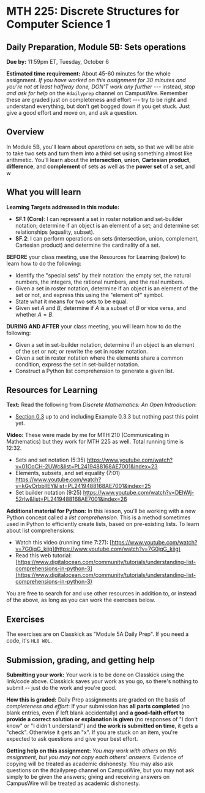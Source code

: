# MTH 225: Discrete Structures for Computer Science 1 

## Daily Preparation, Module 5B: Sets operations

**Due by:** 11:59pm ET, Tuesday, October 6

**Estimated time requirement:** About 45-60 minutes for the whole assignment. *If you have worked on this assignment for 30 minutes and you're not at least halfway done, DON'T work any further* --- instead, *stop and ask for help* on the `#dailyprep` channel on CampusWire. Remember these are graded just on completeness and effort --- try to be right and understand everything, but don't get bogged down if you get stuck. Just give a good effort and move on, and ask a question. 



## Overview 

In Module 5B, you'll learn about *operations* on sets, so that we will be able to take two sets and turn them into a third set using something almost like arithmetic. You'll learn about the **intersection**, **union**, **Cartesian product**, **difference**, and **complement** of sets as well as the **power set** of a set, and w

## What you will learn 

**Learning Targets addressed in this module:** 

-   **SF.1**  **(Core)**: I can represent a set in roster notation and set-builder notation; determine if an object is an element of a set; and determine set relationships (equality, subset).
-   **SF.2**: I can perform operations on sets (intersection, union, complement, Cartesian product) and determine the cardinality of a set.

**BEFORE** your class meeting, use the Resources for Learning (below) to learn how to do the following: 

- Identify the "special sets" by their notation: the empty set, the natural numbers, the integers, the rational numbers, and the real numbers. 
- Given a set in roster notation, determine if an object is an element of the set or not, and express this using the "element of" symbol.
- State what it means for two sets to be equal. 
- Given set $A$ and $B$, determine if $A$ is a subset of $B$ or vice versa, and whether $A = B$.

**DURING AND AFTER** your class meeting, you will learn how to do the following: 

- Given a set in set-builder notation, determine if an object is an element of the set or not; or rewrite the set in roster notation. 
- Given a set in roster notation where the elements share a common condition, express the set in set-builder notation. 
- Construct a Python list comprehension to generate a given list. 

## Resources for Learning

**Text:** Read the following from *Discrete Mathematics: An Open Introduction*: 

- [Section 0.3]([http://discrete.openmathbooks.org/dmoi3/sec_intro-sets.html](http://discrete.openmathbooks.org/dmoi3/sec_intro-sets.html)) up to and including Example 0.3.3 but nothing past this point yet. 


**Video:** These were made by me for MTH 210 (Communicating in Mathematics) but they work for MTH 225 as well. Total running time is 12:32. 

- Sets and set notation (5:35) https://www.youtube.com/watch?v=01OoCH-2UWc&list=PL2419488168AE7001&index=23
- Elements, subsets, and set equality (7:01) https://www.youtube.com/watch?v=kGyOrbbllEY&list=PL2419488168AE7001&index=25
- Set builder notation (9:25) https://www.youtube.com/watch?v=DEhWj-52rlw&list=PL2419488168AE7001&index=26

**Additional material for Python:** In this lesson, you'll be working with a new Python concept called a *list comprehension*. This is a method sometimes used in Python to efficiently create lists, based on pre-existing lists. To learn about list comprehensions: 

- Watch this video (running time 7:27): [https://www.youtube.com/watch?v=7G0jqG_kiig](https://www.youtube.com/watch?v=7G0jqG_kiig)
- Read this web tutorial: [https://www.digitalocean.com/community/tutorials/understanding-list-comprehensions-in-python-3](https://www.digitalocean.com/community/tutorials/understanding-list-comprehensions-in-python-3) 


You are free to search for and use other resources in addition to, or instead of the above, as long as you can work the exercises below.



## Exercises

The exercises are on Classkick as "Module 5A Daily Prep". If you need a code, it's `HL8 WOL`. 

## Submission, grading, and getting help 

**Submitting your work:** Your work is to be done on Classkick using the link/code above. Classkick saves your work as you go, so there's nothing to submit -- just do the work and you're good. 

**How this is graded:** Daily Prep assignments are graded on the basis of *completeness and effort*: If your submission has **all parts completed** (no blank entries, even if left blank accidentally) and **a good-faith effort to provide a correct solution or explanation is given** (no responses of "I don't know" or "I didn't understand") and **the work is submitted on time**, it gets a "check". Otherwise it gets an "x". If you are stuck on an item, you're expected to ask questions and give your best effort.  

**Getting help on this assignment:** *You may work with others on this assignment, but you may not copy each others' answers.* Evidence of copying will be treated as academic dishonesty. You may also ask questions on the #dailyprep channel on CampusWire, but you may not ask simply to be given the answers; giving and receiving answers on CampusWire will be treated as academic dishonesty.
<!--stackedit_data:
eyJoaXN0b3J5IjpbLTU4MTEzODY0NCw4ODU3OTU4OCw3MzA5OT
gxMTZdfQ==
-->